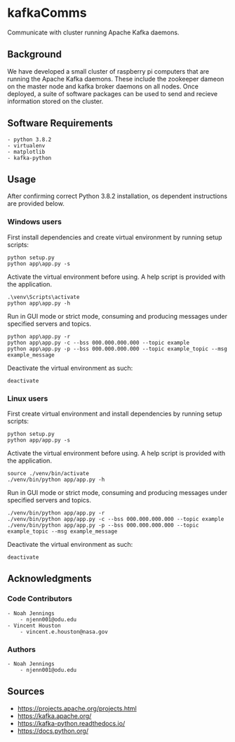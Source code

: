 # kafkaComms

Communicate with cluster running Apache Kafka daemons.

## Background
We have developed a small cluster of raspberry pi computers that are running the Apache Kafka daemons.  These include the zookeeper dameon on the master node and kafka broker daemons on all nodes. Once deployed, a suite of software packages can be used to send and recieve information stored on the cluster.

## Software Requirements
    - python 3.8.2
    - virtualenv
    - matplotlib
    - kafka-python 

## Usage

After confirming correct Python 3.8.2 installation, os dependent instructions are provided below.

### Windows users
First install dependencies and create virtual environment by running setup scripts:

```
python setup.py 
python app\app.py -s 
```

Activate the virtual environment before using. A help script is provided with the application.

```
.\venv\Scripts\activate     
python app\app.py -h
```

Run in GUI mode or strict mode, consuming and producing messages under specified servers and topics.

```
python app\app.py -r
python app\app.py -c --bss 000.000.000.000 --topic example 
python app\app.py -p --bss 000.000.000.000 --topic example_topic --msg example_message 
```

Deactivate the virtual environment as such:

```
deactivate 
```

### Linux users
First create virtual environment and install dependencies by running setup scripts:

```
python setup.py 
python app/app.py -s 
```

Activate the virtual environment before using. A help script is provided with the application.

```
source ./venv/bin/activate      
./venv/bin/python app/app.py -h
```

Run in GUI mode or strict mode, consuming and producing messages under specified servers and topics.

```
./venv/bin/python app/app.py -r
./venv/bin/python app/app.py -c --bss 000.000.000.000 --topic example 
./venv/bin/python app/app.py -p --bss 000.000.000.000 --topic example_topic --msg example_message 
```

Deactivate the virtual environment as such:

```
deactivate 
```


## Acknowledgments


### Code Contributors

    - Noah Jennings 
        - njenn001@odu.edu
    - Vincent Houston 
        - vincent.e.houston@nasa.gov

### Authors

    - Noah Jennings
        - njenn001@odu.edu

## Sources

- https://projects.apache.org/projects.html 
- https://kafka.apache.org/
- https://kafka-python.readthedocs.io/ 
- https://docs.python.org/